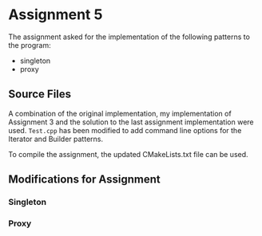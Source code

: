 # Assignment 5

The assignment asked for the implementation of the following patterns to the program:

- singleton
- proxy

## Source Files

A combination of the original implementation, my implementation of Assignment 3 and the solution to the last assignment implementation were used. `Test.cpp` has been modified to add command line options for the Iterator and Builder patterns.

To compile the assignment, the updated CMakeLists.txt file can be used.

## Modifications for Assignment

### Singleton

### Proxy
